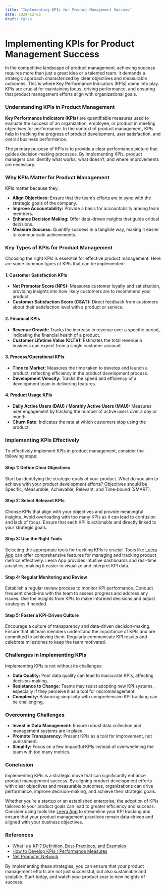 ```yaml
---
title: "Implementing KPIs for Product Management Success"
date: 2024-12-05
draft: false
---
```

# Implementing KPIs for Product Management Success

In the competitive landscape of product management, achieving success requires more than just a great idea or a talented team. It demands a strategic approach characterized by clear objectives and measurable outcomes. This is where Key Performance Indicators (KPIs) come into play. KPIs are crucial for maintaining focus, driving performance, and ensuring that product management efforts align with organizational goals.

### Understanding KPIs in Product Management

**Key Performance Indicators (KPIs)** are quantifiable measures used to evaluate the success of an organization, employee, or product in meeting objectives for performance. In the context of product management, KPIs help in tracking the progress of product development, user satisfaction, and overall business performance.

The primary purpose of KPIs is to provide a clear performance picture that guides decision-making processes. By implementing KPIs, product managers can identify what works, what doesn’t, and where improvements are necessary.

### Why KPIs Matter for Product Management

KPIs matter because they:

- **Align Objectives:** Ensure that the team’s efforts are in sync with the strategic goals of the company.
- **Improve Accountability:** Provide a basis for accountability among team members.
- **Enhance Decision Making:** Offer data-driven insights that guide critical decisions.
- **Measure Success:** Quantify success in a tangible way, making it easier to communicate achievements.

### Key Types of KPIs for Product Management

Choosing the right KPIs is essential for effective product management. Here are some common types of KPIs that can be implemented:

#### 1. Customer Satisfaction KPIs

- **Net Promoter Score (NPS):** Measures customer loyalty and satisfaction, providing insights into how likely customers are to recommend your product.
- **Customer Satisfaction Score (CSAT):** Direct feedback from customers about their satisfaction level with a product or service.

#### 2. Financial KPIs

- **Revenue Growth:** Tracks the increase in revenue over a specific period, indicating the financial health of a product.
- **Customer Lifetime Value (CLTV):** Estimates the total revenue a business can expect from a single customer account.

#### 3. Process/Operational KPIs

- **Time to Market:** Measures the time taken to develop and launch a product, reflecting efficiency in the product development process.
- **Development Velocity:** Tracks the speed and efficiency of a development team in delivering features.

#### 4. Product Usage KPIs

- **Daily Active Users (DAU) / Monthly Active Users (MAU):** Measures user engagement by tracking the number of active users over a day or month.
- **Churn Rate:** Indicates the rate at which customers stop using the product.

### Implementing KPIs Effectively

To effectively implement KPIs in product management, consider the following steps:

#### Step 1: Define Clear Objectives

Start by identifying the strategic goals of your product. What do you aim to achieve with your product development efforts? Objectives should be Specific, Measurable, Achievable, Relevant, and Time-bound (SMART).

#### Step 2: Select Relevant KPIs

Choose KPIs that align with your objectives and provide meaningful insights. Avoid overloading with too many KPIs as it can lead to confusion and lack of focus. Ensure that each KPI is actionable and directly linked to your strategic goals.

#### Step 3: Use the Right Tools

Selecting the appropriate tools for tracking KPIs is crucial. Tools like [Leera App](https://leera.app) can offer comprehensive features for managing and tracking product metrics effectively. Leera App provides intuitive dashboards and real-time analytics, making it easier to visualize and interpret KPI data.

#### Step 4: Regular Monitoring and Review

Establish a regular review process to monitor KPI performance. Conduct frequent check-ins with the team to assess progress and address any issues. Use the insights from KPIs to make informed decisions and adjust strategies if needed.

#### Step 5: Foster a KPI-Driven Culture

Encourage a culture of transparency and data-driven decision-making. Ensure that all team members understand the importance of KPIs and are committed to achieving them. Regularly communicate KPI results and celebrate milestones to keep the team motivated.

### Challenges in Implementing KPIs

Implementing KPIs is not without its challenges:

- **Data Quality:** Poor data quality can lead to inaccurate KPIs, affecting decision-making.
- **Resistance to Change:** Teams may resist adopting new KPI systems, especially if they perceive it as a tool for micromanagement.
- **Complexity:** Balancing simplicity with comprehensive KPI tracking can be challenging.

### Overcoming Challenges

- **Invest in Data Management:** Ensure robust data collection and management systems are in place.
- **Promote Transparency:** Present KPIs as a tool for improvement, not punishment.
- **Simplify:** Focus on a few impactful KPIs instead of overwhelming the team with too many metrics.

### Conclusion

Implementing KPIs is a strategic move that can significantly enhance product management success. By aligning product development efforts with clear objectives and measurable outcomes, organizations can drive performance, improve decision-making, and achieve their strategic goals.

Whether you’re a startup or an established enterprise, the adoption of KPIs tailored to your product goals can lead to greater efficiency and success. Consider using tools like [Leera App](https://leera.app) to streamline your KPI tracking and ensure that your product management practices remain data-driven and aligned with your business objectives.

### References

- [What is a KPI? Definition, Best-Practices, and Examples](https://www.klipfolio.com/resources/articles/what-is-a-key-performance-indicator)
- [How to Develop KPIs / Performance Measures](https://www.businessballs.com/self-management/how-to-develop-kpis-performance-measures/)
- [Net Promoter Network](https://www.netpromoter.com/know/)

By implementing these strategies, you can ensure that your product management efforts are not just successful, but also sustainable and scalable. Start today, and watch your product soar to new heights of success.